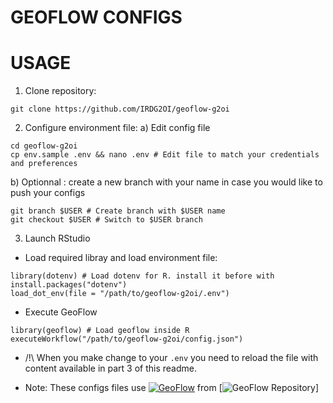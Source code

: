 # GEOFLOW CONFIGS

# USAGE 

1) Clone repository:
```
git clone https://github.com/IRDG2OI/geoflow-g2oi
```

2) Configure environment file:
  a) Edit config file

```
cd geoflow-g2oi
cp env.sample .env && nano .env # Edit file to match your credentials and preferences
```

  b) Optionnal : create a new branch with your name in case you would like to push your configs

```
git branch $USER # Create branch with $USER name
git checkout $USER # Switch to $USER branch
```

3) Launch RStudio

- Load required libray and load environment file:
```
library(dotenv) # Load dotenv for R. install it before with install.packages("dotenv")
load_dot_env(file = "/path/to/geoflow-g2oi/.env")
```

- Execute GeoFlow
```
library(geoflow) # Load geoflow inside R
executeWorkflow("/path/to/geoflow-g2oi/config.json")
```


* /!\ When you make change to your `.env` you need to reload the file with content available in part 3 of this readme.

* Note:
These configs files use [![GeoFlow](https://zenodo.org/badge/DOI//10.5281/zenodo.3138920.svg)](https://doi.org//10.5281/zenodo.3138920) from [![GeoFlow Repository](https://github.com/eblondel/geoflow)]
